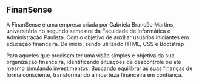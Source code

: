 ## FinanSense

A FinanSense é uma empresa criada por Gabriela Brandão Martins, universitária no segundo semestre da Faculdade de Informática e Administração Paulista. Com o objetivo de auxiliar usuários iniciantes em educação financeira.
De início, sendo utilizado HTML, CSS e Bootstrap

Para aqueles que precisam ter uma visão simples e objetiva da sua organização financeira, identificando situações de descontrole ou até mesmo simulando investimentos. Buscando equilibrar as suas finanças de forma consciente, transformando a incerteza financeira em confiança.
